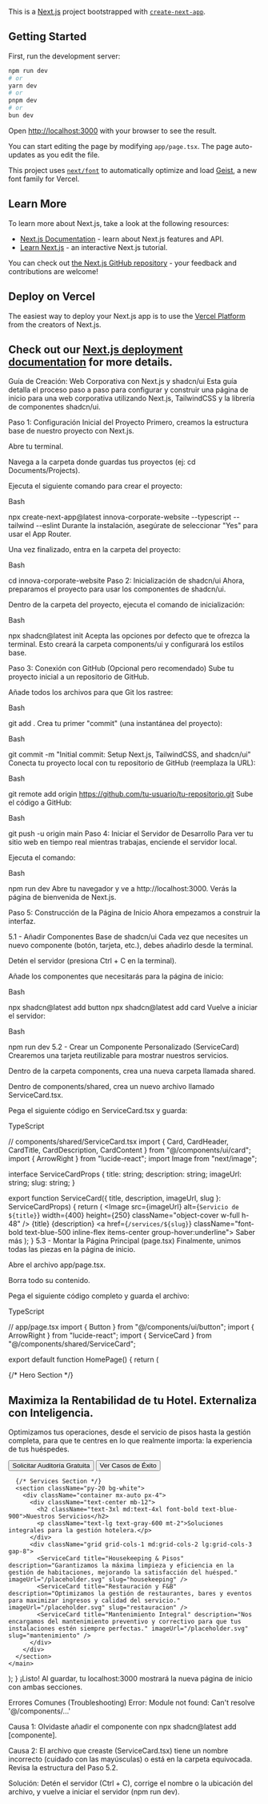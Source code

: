 This is a [Next.js](https://nextjs.org) project bootstrapped with [`create-next-app`](https://nextjs.org/docs/app/api-reference/cli/create-next-app).

## Getting Started

First, run the development server:

```bash
npm run dev
# or
yarn dev
# or
pnpm dev
# or
bun dev
```

Open [http://localhost:3000](http://localhost:3000) with your browser to see the result.

You can start editing the page by modifying `app/page.tsx`. The page auto-updates as you edit the file.

This project uses [`next/font`](https://nextjs.org/docs/app/building-your-application/optimizing/fonts) to automatically optimize and load [Geist](https://vercel.com/font), a new font family for Vercel.

## Learn More

To learn more about Next.js, take a look at the following resources:

- [Next.js Documentation](https://nextjs.org/docs) - learn about Next.js features and API.
- [Learn Next.js](https://nextjs.org/learn) - an interactive Next.js tutorial.

You can check out [the Next.js GitHub repository](https://github.com/vercel/next.js) - your feedback and contributions are welcome!

## Deploy on Vercel

The easiest way to deploy your Next.js app is to use the [Vercel Platform](https://vercel.com/new?utm_medium=default-template&filter=next.js&utm_source=create-next-app&utm_campaign=create-next-app-readme) from the creators of Next.js.

Check out our [Next.js deployment documentation](https://nextjs.org/docs/app/building-your-application/deploying) for more details.
-----------------------------

Guía de Creación: Web Corporativa con Next.js y shadcn/ui
Esta guía detalla el proceso paso a paso para configurar y construir una página de inicio para una web corporativa utilizando Next.js, TailwindCSS y la librería de componentes shadcn/ui.

Paso 1: Configuración Inicial del Proyecto
Primero, creamos la estructura base de nuestro proyecto con Next.js.

Abre tu terminal.

Navega a la carpeta donde guardas tus proyectos (ej: cd Documents/Projects).

Ejecuta el siguiente comando para crear el proyecto:

Bash

npx create-next-app@latest innova-corporate-website --typescript --tailwind --eslint
Durante la instalación, asegúrate de seleccionar "Yes" para usar el App Router.

Una vez finalizado, entra en la carpeta del proyecto:

Bash

cd innova-corporate-website
Paso 2: Inicialización de shadcn/ui
Ahora, preparamos el proyecto para usar los componentes de shadcn/ui.

Dentro de la carpeta del proyecto, ejecuta el comando de inicialización:

Bash

npx shadcn@latest init
Acepta las opciones por defecto que te ofrezca la terminal. Esto creará la carpeta components/ui y configurará los estilos base.

Paso 3: Conexión con GitHub (Opcional pero recomendado)
Sube tu proyecto inicial a un repositorio de GitHub.

Añade todos los archivos para que Git los rastree:

Bash

git add .
Crea tu primer "commit" (una instantánea del proyecto):

Bash

git commit -m "Initial commit: Setup Next.js, TailwindCSS, and shadcn/ui"
Conecta tu proyecto local con tu repositorio de GitHub (reemplaza la URL):

Bash

git remote add origin https://github.com/tu-usuario/tu-repositorio.git
Sube el código a GitHub:

Bash

git push -u origin main
Paso 4: Iniciar el Servidor de Desarrollo
Para ver tu sitio web en tiempo real mientras trabajas, enciende el servidor local.

Ejecuta el comando:

Bash

npm run dev
Abre tu navegador y ve a http://localhost:3000. Verás la página de bienvenida de Next.js.

Paso 5: Construcción de la Página de Inicio
Ahora empezamos a construir la interfaz.

5.1 - Añadir Componentes Base de shadcn/ui
Cada vez que necesites un nuevo componente (botón, tarjeta, etc.), debes añadirlo desde la terminal.

Detén el servidor (presiona Ctrl + C en la terminal).

Añade los componentes que necesitarás para la página de inicio:

Bash

npx shadcn@latest add button
npx shadcn@latest add card
Vuelve a iniciar el servidor:

Bash

npm run dev
5.2 - Crear un Componente Personalizado (ServiceCard)
Crearemos una tarjeta reutilizable para mostrar nuestros servicios.

Dentro de la carpeta components, crea una nueva carpeta llamada shared.

Dentro de components/shared, crea un nuevo archivo llamado ServiceCard.tsx.

Pega el siguiente código en ServiceCard.tsx y guarda:

TypeScript

// components/shared/ServiceCard.tsx
import { Card, CardHeader, CardTitle, CardDescription, CardContent } from "@/components/ui/card";
import { ArrowRight } from "lucide-react";
import Image from "next/image";

interface ServiceCardProps {
  title: string;
  description: string;
  imageUrl: string;
  slug: string;
}

export function ServiceCard({ title, description, imageUrl, slug }: ServiceCardProps) {
  return (
    <Card className="overflow-hidden group transition-all hover:shadow-xl hover:-translate-y-2">
      <CardHeader className="p-0">
        <Image
          src={imageUrl}
          alt={`Servicio de ${title}`}
          width={400}
          height={250}
          className="object-cover w-full h-48"
        />
      </CardHeader>
      <CardContent className="p-6">
        <CardTitle className="text-xl font-bold text-blue-900 mb-2">{title}</CardTitle>
        <CardDescription className="text-gray-600 mb-4 h-24">
          {description}
        </CardDescription>
        <a href={`/services/${slug}`} className="font-bold text-blue-500 inline-flex items-center group-hover:underline">
          Saber más <ArrowRight className="ml-2 h-4 w-4 transition-transform group-hover:translate-x-1" />
        </a>
      </CardContent>
    </Card>
  );
}
5.3 - Montar la Página Principal (page.tsx)
Finalmente, unimos todas las piezas en la página de inicio.

Abre el archivo app/page.tsx.

Borra todo su contenido.

Pega el siguiente código completo y guarda el archivo:

TypeScript

// app/page.tsx
import { Button } from "@/components/ui/button";
import { ArrowRight } from "lucide-react";
import { ServiceCard } from "@/components/shared/ServiceCard";

export default function HomePage() {
  return (
    <main>
      {/* Hero Section */}
      <section className="py-20 md:py-32 bg-gray-50">
        <div className="container mx-auto text-center px-4">
          <h1 className="text-4xl md:text-6xl font-extrabold tracking-tight text-blue-900 mb-6">
            Maximiza la Rentabilidad de tu Hotel.
            <span className="block text-blue-500">Externaliza con Inteligencia.</span>
          </h1>
          <p className="max-w-3xl mx-auto text-lg md:text-xl text-gray-600 mb-10">
            Optimizamos tus operaciones, desde el servicio de pisos hasta la gestión completa, 
            para que te centres en lo que realmente importa: la experiencia de tus huéspedes.
          </p>
          <div className="flex justify-center gap-4">
            <Button>Solicitar Auditoría Gratuita</Button>
            <Button variant="outline">Ver Casos de Éxito <ArrowRight className="ml-2 h-5 w-5" /></Button>
          </div>
        </div>
      </section>

      {/* Services Section */}
      <section className="py-20 bg-white">
        <div className="container mx-auto px-4">
          <div className="text-center mb-12">
            <h2 className="text-3xl md:text-4xl font-bold text-blue-900">Nuestros Servicios</h2>
            <p className="text-lg text-gray-600 mt-2">Soluciones integrales para la gestión hotelera.</p>
          </div>
          <div className="grid grid-cols-1 md:grid-cols-2 lg:grid-cols-3 gap-8">
            <ServiceCard title="Housekeeping & Pisos" description="Garantizamos la máxima limpieza y eficiencia en la gestión de habitaciones, mejorando la satisfacción del huésped." imageUrl="/placeholder.svg" slug="housekeeping" />
            <ServiceCard title="Restauración y F&B" description="Optimizamos la gestión de restaurantes, bares y eventos para maximizar ingresos y calidad del servicio." imageUrl="/placeholder.svg" slug="restauracion" />
            <ServiceCard title="Mantenimiento Integral" description="Nos encargamos del mantenimiento preventivo y correctivo para que tus instalaciones estén siempre perfectas." imageUrl="/placeholder.svg" slug="mantenimiento" />
          </div>
        </div>
      </section>
    </main>
  );
}
¡Listo! Al guardar, tu localhost:3000 mostrará la nueva página de inicio con ambas secciones.

Errores Comunes (Troubleshooting)
Error: Module not found: Can't resolve '@/components/...'

Causa 1: Olvidaste añadir el componente con npx shadcn@latest add [componente].

Causa 2: El archivo que creaste (ServiceCard.tsx) tiene un nombre incorrecto (cuidado con las mayúsculas) o está en la carpeta equivocada. Revisa la estructura del Paso 5.2.

Solución: Detén el servidor (Ctrl + C), corrige el nombre o la ubicación del archivo, y vuelve a iniciar el servidor (npm run dev).
